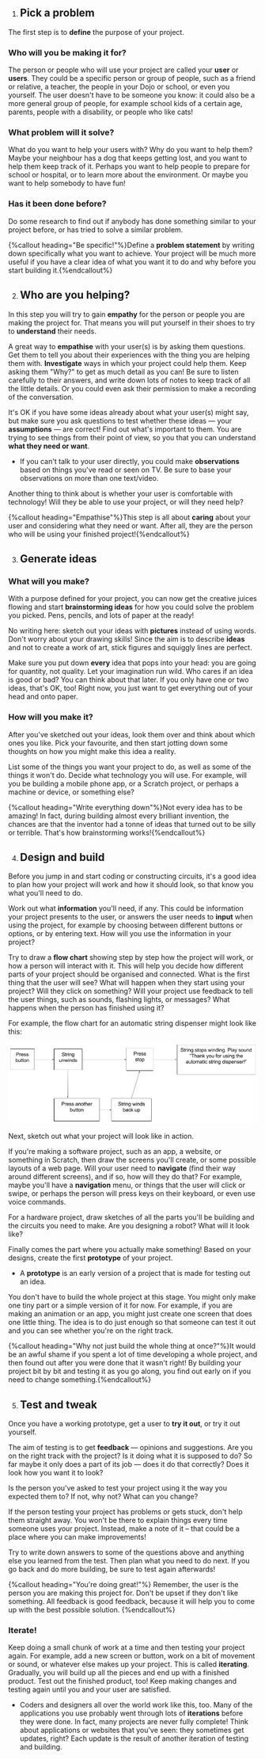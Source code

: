 1. ## Pick a problem

 The first step is to **define** the purpose of your project.

 ### Who will you be making it for?

 The person or people who will use your project are called your **user** or **users**. They could be a specific person or group of people, such as a friend or relative, a teacher, the people in your Dojo or school, or even you yourself. The user doesn't have to be someone you know: it could also be a more general group of people, for example school kids of a certain age, parents, people with a disability, or people who like cats!

 ### What problem will it solve?
 What do you want to help your users with? Why do you want to help them? Maybe your neighbour has a dog that keeps getting lost, and you want to help them keep track of it. Perhaps you want to help people to prepare for school or hospital, or to learn more about the environment. Or maybe you want to help somebody to have fun!

 ### Has it been done before?
 Do some research to find out if anybody has done something similar to your project before, or has tried to solve a similar problem. 
 
 {%callout heading="Be specific!"%}Define a <b>problem statement</b> by writing down specifically what you want to achieve. Your project will be much more useful if you have a clear idea of what you want it to do and why before you start building it.{%endcallout%}

2. ## Who are you helping?

 In this step you will try to gain **empathy** for the person or people you are making the project for. That means you will put yourself in their shoes to try to **understand** their needs. 

 A great way to **empathise** with your user(s) is by asking them questions. Get them to tell you about their experiences with the thing you are helping them with. **Investigate** ways in which your project could help them. Keep asking them "Why?" to get as much detail as you can! Be sure to listen carefully to their answers, and write down lots of notes to keep track of all the little details. Or you could even ask their permission to make a recording of the conversation.

 It's OK if you have some ideas already about what your user(s) might say, but make sure you ask questions to test whether these ideas — your **assumptions** — are correct! Find out what's important to them. You are trying to see things from their point of view, so you that you can understand **what they need or want**.

 * If you can't talk to your user directly, you could make **observations** based on things you've read or seen on TV. Be sure to base your observations on more than one text/video.

 Another thing to think about is whether your user is comfortable with technology! Will they be able to use your project, or will they need help?
 
 {%callout heading="Empathise"%}This step is all about <b>caring</b> about your user and considering what they need or want. After all, they are the person who will be using your finished project!{%endcallout%}
 
3. ## Generate ideas

 ### What will you make?
 With a purpose defined for your project, you can now get the creative juices flowing and start **brainstorming ideas** for how you could solve the problem you picked. Pens, pencils, and lots of paper at the ready! 
 
 No writing here: sketch out your ideas with **pictures** instead of using words. Don't worry about your drawing skills! Since the aim is to describe **ideas** and not to create a work of art, stick figures and squiggly lines are perfect.
 
 Make sure you put down **every** idea that pops into your head: you are going for quantity, not quality. Let your imagination run wild. Who cares if an idea is good or bad? You can think about that later. If you only have one or two ideas, that's OK, too! Right now, you just want to get everything out of your head and onto paper.

 ### How will you make it?
 After you've sketched out your ideas, look them over and think about which ones you like. Pick your favourite, and then start jotting down some thoughts on how you might make this idea a reality.

 List some of the things you want your project to do, as well as some of the things it won't do. Decide what technology you will use. For example, will you be building a mobile phone app, or a Scratch project, or perhaps a machine or device, or something else?
 
 {%callout heading="Write everything down"%}Not every idea has to be amazing! In fact, during building almost every brilliant invention, the <br />chances are that the inventor had a tonne of ideas that turned out to be silly or terrible. That's how brainstorming works!{%endcallout%}

4. ## Design and build

 Before you jump in and start coding or constructing circuits, it's a good idea to plan how your project will work and how it should look, so that know you what you'll need to do. 

 Work out what **information** you'll need, if any. This could be information your project presents to the user, or answers the user needs to **input** when using the project, for example by choosing between different buttons or options, or by entering text. How will you use the information in your project?

 Try to draw a **flow chart** showing step by step how the project will work, or how a person will interact with it. This will help you decide how different parts of your project should be organised and connected. What is the first thing that the user will see? What will happen when they start using your project? Will they click on something? Will your project use feedback to tell the user things, such as sounds, flashing lights, or messages? What happens when the person has finished using it?

 For example, the flow chart for an automatic string dispenser might look like this:

 ![](assets/FlowChartExample.png)

 Next, sketch out what your project will look like in action. 
 
 If you're making a software project, such as an app, a website, or something in Scratch, then draw the screens you'll create, or some possible layouts of a web page. Will your user need to **navigate** \(find their way around different screens\), and if so, how will they do that? For example, maybe you'll have a **navigation** menu, or things that the user will click or swipe, or perhaps the person will press keys on their keyboard, or even use voice commands.
 
 For a hardware project, draw sketches of all the parts you'll be building and the circuits you need to make. Are you designing a robot? What will it look like? 
 
 Finally comes the part where you actually make something! Based on your designs, create the first **prototype** of your project.

 * A **prototype** is an early version of a project that is made for testing out an idea.
 
 You don't have to build the whole project at this stage. You might only make one tiny part or a simple version of it for now. For example, if you are making an animation or an app, you might just create one screen that does one little thing. The idea is to do just enough so that someone can test it out and you can see whether you're on the right track.

 {%callout heading="Why not just build the whole thing at once?"%}It would be an awful shame if you spent a lot of time developing a whole project, and then found out after you were done that it wasn't right! By building your project bit by bit and testing it as you go along, you find out early on if you need to change something.{%endcallout%}

5. ## Test and tweak

 Once you have a working prototype, get a user to **try it out**, or try it out yourself. 
 
 The aim of testing is to get **feedback** — opinions and suggestions. Are you on the right track with the project? Is it doing what it is supposed to do? So far maybe it only does a part of its job — does it do that correctly? Does it look how you want it to look? 
 
 Is the person you've asked to test your project using it the way you expected them to? If not, why not? What can you change?
 
 If the person testing your project has problems or gets stuck, don't help them straight away. You won't be there to explain things every time someone uses your project. Instead, make a note of it – that could be a place where you can make improvements!

 Try to write down answers to some of the questions above and anything else you learned from the test. Then plan what you need to do next. If you go back and do more building, be sure to test again afterwards!

 {%callout heading="You're doing great!"%} Remember, the user is the person you are making this project for. Don't be upset if they don't like something. All feedback is good feedback, because it will help you to come up with the best possible solution. {%endcallout%}

 ### Iterate!
 Keep doing a small chunk of work at a time and then testing your project again. For example, add a new screen or button, work on a bit of movement or sound, or whatever else makes up your project. This is called **iterating**. Gradually, you will build up all the pieces and end up with a finished product. Test out the finished product, too! Keep making changes and testing again until you and your user are satisfied.

 * Coders and designers all over the world work like this, too. Many of the applications you use probably went through lots of **iterations** before they were done. In fact, many projects are never fully complete! Think about applications or websites that you've seen: they sometimes get updates, right? Each update is the result of another iteration of testing and building.
